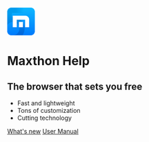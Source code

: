 ![logo](./images/logo.png)

# Maxthon Help

## The browser that sets you free

- Fast and lightweight
- Tons of customization
- Cutting technology

[What's new](whatsnew.md)
[User Manual](manual)

